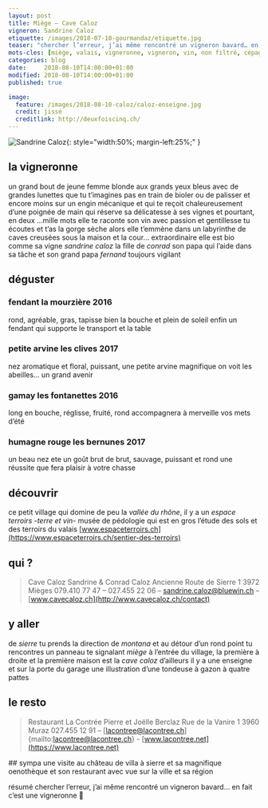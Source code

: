 ```yaml
---
layout: post
title: Miège — Cave Caloz
vigneron: Sandrine Caloz
etiquette: /images/2018-07-10-gourmandaz/etiquette.jpg
teaser: "chercher l’erreur, j’ai même rencontré un vigneron bavard… en fait c’est une vigneronne"
mots-cles: [miège, valais, vigneronne, vigneron, vin, non filtré, cépage, cave, bouteille, terroir, degustation, 5dl, 7dl, 50cl, 70cl, 75cl]
categories: blog
date:     2018-08-10T14:00:00+01:00
modified: 2018-08-10T14:00:00+01:00
published: true

image:
  feature: /images/2018-08-10-caloz/caloz-enseigne.jpg
  credit: jissé
  creditlink: http://deuxfoiscinq.ch/
---
```


![Sandrine Caloz][i1]{: style="width:50%; margin-left:25%;" }

[i1]: ../../images/2018-08-10-caloz/caloz-vigneron.jpg

## la vigneronne
un grand bout de jeune femme blonde aux grands yeux bleus avec de grandes lunettes que tu t’imagines pas en train de bioler ou de palisser et encore moins sur un engin mécanique et qui te reçoit chaleureusement d’une poignée de main qui réserve sa délicatesse à ses vignes et pourtant, en deux …mille mots elle te raconte son vin avec passion et gentillesse
tu écoutes et t’as la gorge sèche alors elle t’emmène dans un labyrinthe de caves creusées sous la maison et la cour… extraordinaire
elle est bio comme sa vigne *sandrine caloz* la fille de *conrad* son papa qui l’aide dans sa tâche et son grand papa *fernand* toujours vigilant

## déguster
### fendant la mourzière  2016
rond, agréable, gras, tapisse bien la bouche et plein de soleil
enfin un fendant qui supporte le transport et la table

### petite arvine les clives 2017
nez aromatique et floral, puissant, une petite arvine magnifique
on voit les abeilles… un grand avenir

### gamay les fontanettes 2016
long en bouche, réglisse, fruité, rond
accompagnera à merveille vos mets d’été

### humagne rouge les bernunes 2017
un beau nez ete un goût brut de brut, sauvage, puissant et rond
une réussite que fera plaisir à votre chasse

## découvrir
ce petit village qui domine de peu la *vallée du rhône*, il y a un *espace terroirs -terre et vin-* musée de pédologie qui est en gros l’étude des sols et des terroirs du valais [www.espaceterroirs.ch](https://www.espaceterroirs.ch/sentier-des-terroirs)

## qui ?
> Cave Caloz
> Sandrine & Conrad Caloz
> Ancienne Route de Sierre 1
> 3972 Mièges
> 079.410 77 47 – 027.455 22 06 – [sandrine.caloz@bluewin.ch](mailto:sandrine.caloz@bluewin.ch) – [www.cavecaloz.ch](http://www.cavecaloz.ch/contact)

## y aller
de *sierre* tu prends la direction de *montana* et au détour d’un rond point tu rencontres un panneau te signalant *miège*
à l’entrée du village, la première à droite et la première maison est la *cave caloz* d’ailleurs il y a une enseigne et sur la porte du garage une illustration d’une tondeuse à gazon à quatre pattes

## le resto
> Restaurant La Contrée
> Pierre et Joëlle Berclaz
> Rue de la Vanire 1
> 3960 Muraz
> 027.455 12 91 – [lacontree@lacontree.ch]{mailto:lacontree@lacontree.ch} - [www.lacontree.net](https://www.lacontree.net)

## sympa
une visite au château de villa à sierre et sa magnifique oenothèque et son restaurant avec vue sur la ville et sa région


résumé
chercher l’erreur, j’ai même rencontré un vigneron bavard… en fait c’est une vigneronne 

